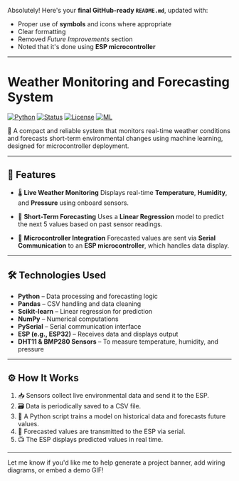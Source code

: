 Absolutely! Here's your **final GitHub-ready `README.md`**, updated with:

* Proper use of **symbols** and icons where appropriate
* Clear formatting
* Removed *Future Improvements* section
* Noted that it's done using **ESP microcontroller**

---

# Weather Monitoring and Forecasting System

[![Python](https://img.shields.io/badge/Python-3.10-blue?logo=python)](https://www.python.org/)
[![Status](https://img.shields.io/badge/Project-Active-brightgreen)]()
[![License](https://img.shields.io/badge/License-MIT-lightgrey)](LICENSE)
[![ML](https://img.shields.io/badge/ML-Linear%20Regression-orange?logo=scikit-learn)]()

📡 A compact and reliable system that monitors real-time weather conditions and forecasts short-term environmental changes using machine learning, designed for microcontroller deployment.

---

## 🔧 Features

* 🌡️ **Live Weather Monitoring**
  Displays real-time **Temperature**, **Humidity**, and **Pressure** using onboard sensors.

* 🔮 **Short-Term Forecasting**
  Uses a **Linear Regression** model to predict the next 5 values based on past sensor readings.

* 🔌 **Microcontroller Integration**
  Forecasted values are sent via **Serial Communication** to an **ESP microcontroller**, which handles data display.

---

## 🛠️ Technologies Used

* **Python** – Data processing and forecasting logic
* **Pandas** – CSV handling and data cleaning
* **Scikit-learn** – Linear regression for prediction
* **NumPy** – Numerical computations
* **PySerial** – Serial communication interface
* **ESP (e.g., ESP32)** – Receives data and displays output
* **DHT11 & BMP280 Sensors** – To measure temperature, humidity, and pressure

---

## ⚙️ How It Works

1. 📥 Sensors collect live environmental data and send it to the ESP.
2. 🗃️ Data is periodically saved to a CSV file.
3. 🧠 A Python script trains a model on historical data and forecasts future values.
4. 🔁 Forecasted values are transmitted to the ESP via serial.
5. 📺 The ESP displays predicted values in real time.

---

Let me know if you'd like me to help generate a project banner, add wiring diagrams, or embed a demo GIF!

